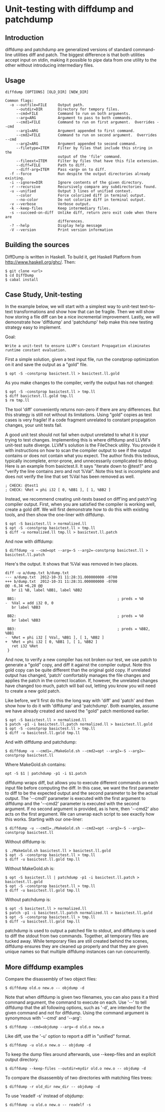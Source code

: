 Unit-testing with diffdump and patchdump
========================================

Introduction
------------

diffdump and patchdump are generalized versions of standard command-line utilities diff and patch.  The biggest
difference is that both utilities accept input on stdin, making it possible to pipe data from one utility to
the other without introducing intermediary files.

Usage
-----

    diffdump [OPTIONS] [OLD_DIR] [NEW_DIR]
    
    Common flags:
      -o --outfile=FILE     Output path.
         --outdir=DIR       Directory for tempory files.
         --cmd=FILE         Command to run on both arguments.
         --arg=ARG          Argument to pass to both commands.
         --cmd1=FILE        Command to run on first argument.  Overrides --cmd
         --arg1=ARG         Argument appended to first command.
         --cmd2=FILE        Command to run on second argument.  Overrides --cmd
         --arg2=ARG         Argument appended to second command.
         --filetype=ITEM    Filter by files that include this string in the
                            output of the 'file' command.
         --fileext=ITEM     Filter by files that have this file extension.
         --diff=FILE        Path to diff.
         --diff-arg=ITEM    Pass <arg> on to diff.
      -f --force            Run despite the output directories already existing.
      -i --ignore=DIR       Ignore contents of the given directory.
      -r --recursive        Recursively compare any subdirectories found.
      -u --unified          Output 3 lines of unified context.
         --color            Force colorized diff in terminal output.
         --no-color         Do not colorize diff in terminal output.
      -v --verbose          Verbose output.
      -k --keep-files       Keep intermediary files.
      -s --succeed-on-diff  Unlike diff, return zero exit code when there are
                            differences.
      -? --help             Display help message
      -V --version          Print version information


Building the sources
--------------------

DiffDump is written in Haskell.  To build it, get Haskell Platform from http://www.haskell.org/ghc/.  Then:

    $ git clone <url>
    $ cd DiffDump
    $ cabal install


Case Study, Unit-testing
------------------------

In the example below, we will start with a simplest way to unit-test
text-to-text transformations and show how that can be fragile.  Then
we will show how storing a file diff can be a nice incremental
improvement.   Lastly, we will demonstrate how 'diffdump' and
'patchdump' help make this new testing strategy easy to implement.

Goal:

    Write a unit-test to ensure LLVM's Constant Propagation eliminates
    runtime constant evaluation.

First a simple solution, given a test input file, run the constprop optimization on it and
save the output as a "gold" file.

    $ opt -S -constprop basictest.ll > basictest.ll.gold

As you make changes to the compiler, verify the output has not changed:

    $ opt -S -constprop basictest.ll > tmp.ll
    $ diff basictest.ll.gold tmp.ll
    $ rm tmp.ll

The tool 'diff' conveniently returns non-zero if there are any differences.  But this
strategy is still not without its limitations.  Using "gold" copies as test cases
is very fragile!  If a code fragment unrelated to constant propagation changes, your unit
tests fail.

A good unit test should not fail when output unrelated to what it is your trying to test
changes.  Implementing this is where diffdump and LLVM's unit-test suite diverge.  LLVM's
solution is the FileCheck utility.  You provide it with instructions on how to scan the
compiler output to see if the output contains or does not contain what you expect.  The
author finds this tedious, typically incomplete, error-prone, and unnecessarily complicated
 to debug.  Here is an example from basictest.ll.  It says "iterate down to @test1" and
 "verify the line contains zero and not %Val".  Note this test is incomplete and does
 not verify the line that set %Val has been removed as well.

    ; CHECK: @test1
    ; CHECK: %Ret = phi i32 [ 0, %BB1 ], [ 1, %BB2 ]


Instead, we recommend creating unit-tests based on diff'ing and patch'ing compiler output.
First, when you are satisfied the compiler is working well, create a gold diff.  We will
first demonstrate how to do this with existing tools, and then show the one-liner with
diffdump.

    $ opt -S basictest.ll > normalized.ll
    $ opt -S -constprop basictest.ll > tmp.ll
    $ diff -u normalized.ll tmp.ll > basictest.ll.patch

And now with diffdump:

    $ diffdump -u --cmd=opt --arg=-S --arg2=-constprop basictest.ll > basictest.ll.patch 


Here's the output.  It shows that %Val was removed in two places.

    diff -u a/dump.txt b/dump.txt
    --- a/dump.txt  2012-10-31 11:28:31.000000000 -0700
    +++ b/dump.txt  2012-10-31 11:28:31.000000000 -0700
    @@ -6,34 +6,28 @@
       br i1 %B, label %BB1, label %BB2
     
     BB1:                                              ; preds = %0
    -  %Val = add i32 0, 0
       br label %BB3
     
     BB2:                                              ; preds = %0
       br label %BB3
     
     BB3:                                              ; preds = %BB2, %BB1
    -  %Ret = phi i32 [ %Val, %BB1 ], [ 1, %BB2 ]
    +  %Ret = phi i32 [ 0, %BB1 ], [ 1, %BB2 ]
       ret i32 %Ret
     }
    
And now, to verify a new compiler has not broken our test, we use patch to generate a
"gold" copy, and diff it against the compiler output.  Note this gold copy can be 
quite different than the original gold copy.  If unrelated output has changed, 'patch'
comfortably manages the file changes and applies the patch in the correct location.
If, however, the unrelated changes have changed too much, patch will bail out, letting
you know you will need to create a new gold patch.

Like before, we'll first do this the long way with 'diff' and 'patch' and then show
how to do it with 'diffdump' and 'patchdump'.  Both examples, assume we have already
created and saved the "gold" patch mentioned earlier.

    $ opt -S basictest.ll > normalized.ll
    $ patch -p1 -i basictest.ll.patch normalized.ll > basictest.ll.gold
    $ opt -S -constprop basictest.ll > tmp.ll
    $ diff -u basictest.ll.gold tmp.ll

And with diffdump and patchdump:

    $ diffdump -u --cmd1=./MakeGold.sh --cmd2=opt --arg2=-S --arg2=-constprop basictest.ll

Where MakeGold.sh contains:

    opt -S $1 | patchdump -p1 -i $1.patch

diffdump wraps diff, but allows you to execute different commands on each input
file before computing the diff.  In this case, we want the first parameter to
diff to be the expected output and the second parameter to be the actual output.
The '--cmd1' parameter is executed with the first argument to diffdump and the
'--cmd2' parameter is executed with the second argument.  If no second argument
is provided, as is here, then '--cmd2' also acts on the first argument.  We can
unwrap each script to see exactly how this works.  Starting with our one-liner:

    $ diffdump -u --cmd1=./MakeGold.sh --cmd2=opt --arg2=-S --arg2=-constprop basictest.ll

Without diffdump is:

    $ ./MakeGold.sh basictest.ll > basictest.ll.gold
    $ opt -S -constprop basictest.ll > tmp.ll
    $ diff -u basictest.ll.gold tmp.ll

Without MakeGold.sh is:

    $ opt -S basictest.ll | patchdump -p1 -i basictest.ll.patch > basictest.ll.gold
    $ opt -S -constprop basictest.ll > tmp.ll
    $ diff -u basictest.ll.gold tmp.ll

Without patchdump is:

    $ opt -S basictest.ll > normalized.ll
    $ patch -p1 -i basictest.ll.patch normalized.ll > basictest.ll.gold
    $ opt -S -constprop basictest.ll > tmp.ll
    $ diff -u basictest.ll.gold tmp.ll

patchdump is used to output a patched file to stdout, and  diffdump is used
to diff the stdout from two commands.  Together, all temporary files
are tucked away.  While temporary files are still created behind the scenes,
diffdump ensures they are cleaned up properly and that they are given unique
names so that multiple diffdump instances can run concurrently.


More diffdump examples
----------------------

Compare the disassembly of two object files:

    $ diffdump old.o new.o -- objdump -d

Note that when diffdump is given two filenames, you can also pass
it a third command argument, the command to execute on each.
Use '--' to tell diffdump that the all following options, such
as '-d', are intended for the given command and not for diffdump.
Using the command argument is synonymous with '--cmd' and '--arg':

    $ diffdump --cmd=objdump --arg=-d old.o new.o

Like diff, use the '-u' option to report a diff in "unified" format.

    $ diffdump -u old.o new.o -- objdump -d

To keep the dump files around afterwards, use --keep-files and an explicit
output directory.

    $ diffdump --keep-files --outdir=mydir old.o new.o -- objdump -d

To compare the disassembly of two directories with matching files trees:

    $ diffdump -r old_dir new_dir -- objdump -d

To use 'readelf -s' instead of objdump:

    $ diffdump -u old.o new.o -- readelf -s


